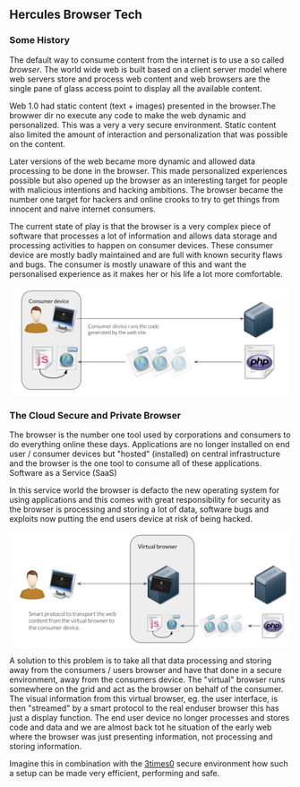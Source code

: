 
## Hercules Browser Tech

### Some History

The default way to consume content from the internet is to use a so called *browser*.  The world wide web is built based on a client server model where web servers store and process web content and web browsers are the single pane of glass access point to display all the available content.

Web 1.0 had static content (text + images) presented in the browser.The browwer dir no execute any code to make the web dynamic and personalized. This was a very a very secure environment. Static content also limited the amount of interaction and personalization that was possible on the content.

Later versions of the web became more dynamic and allowed data processing to be done in the browser.  This made personalized experiences possible but also opened up the browser as an interesting target for people with malicious intentions and hacking ambitions. The browser became the number one target for hackers and online crooks to try to get things from innocent and naive internet consumers.

The current state of play is that the browser is a very complex piece of software that processes a lot of information and allows data storage and processing activities to happen on consumer devices.  These consumer device are mostly badly maintained and are full with known security flaws and bugs.  The consumer is mostly unaware of this and want the personalised experience as it makes her or his life a lot more comfortable. 

![](img/local_browser.png)

### The Cloud Secure and Private Browser

The browser is the number one tool used by corporations and consumers to do everything online these days.  Applications are no longer installed on end user / consumer devices but "hosted" (installed) on central infrastructure and the browser is the one tool to consume all of these applications.  Software as a Service (SaaS)

In this service world the browser is defacto the new operating system for using applications and this comes with great responsibility for security as the browser is processing and storing a lot of data, software bugs and exploits now putting the end users device at risk of being hacked.

![](img/remote_browser.png)

A solution to this problem is to take all that data processing and storing away from the consumers / users browser and have that done in a secure environment, away from the consumers device.  The "virtual" browser runs somewhere on the grid and act as the browser on behalf of the consumer.  The visual information from this virtual browser, eg. the user interface, is then "streamed" by a smart protocol to the real enduser browser this has just a display function.  The end user device no longer processes and stores code and data and we are almost back tot he situation of the early web where the browser was just presenting information, not processing and storing information.

Imagine this in combination with the [3times0](accelerator:3times0) secure environment how such a setup can be made very efficient, performing and safe.